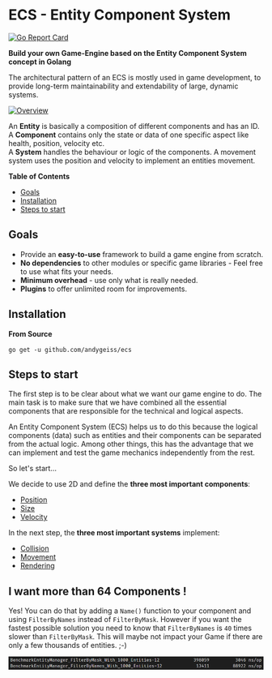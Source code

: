 # ECS - Entity Component System

[![Go Report Card](https://goreportcard.com/badge/github.com/andygeiss/ecs)](https://goreportcard.com/report/github.com/andygeiss/ecs)

**Build your own Game-Engine based on the Entity Component System concept in Golang**

The architectural pattern of an ECS is mostly used in game development,
to provide long-term maintainability and extendability of large, dynamic systems.

[![Overview](ecs.svg)](ecs.svg)

An **Entity** is basically a composition of different components and has an ID.  
A **Component** contains only the state or data of one specific aspect like health, position, velocity etc.  
A **System** handles the behaviour or logic of the components. A movement system uses the position and velocity to implement an entities movement. 

**Table of Contents**

- [Goals](README.md#goals)
- [Installation](README.md#installation)
- [Steps to start](README.md#steps-to-start)

## Goals

- Provide an **easy-to-use** framework to build a game engine from scratch.
- **No dependencies** to other modules or specific game libraries - Feel free to use what fits your needs.
- **Minimum overhead** - use only what is really needed.
- **Plugins** to offer unlimited room for improvements.

## Installation

**From Source**

    go get -u github.com/andygeiss/ecs

## Steps to start

The first step is to be clear about what we want our game engine to do. The main task is to make sure that we have combined all the essential components that are responsible for the technical and logical aspects.

An Entity Component System (ECS) helps us to do this because the logical components (data) such as entities and their components can be separated from the actual logic. Among other things, this has the advantage that we can implement and test the game mechanics independently from the rest.

So let's start...

We decide to use 2D and define the **three most important components**:
* [Position](https://github.com/andygeiss/ecs-example/blob/main/internal/components/position.go)
* [Size](https://github.com/andygeiss/ecs-example/blob/main/internal/components/size.go)
* [Velocity](https://github.com/andygeiss/ecs-example/blob/main/internal/components/velocity.go)

In the next step, the **three most important systems** implement:
* [Collision](https://github.com/andygeiss/ecs-example/blob/main/internal/systems/collision.go)
* [Movement](https://github.com/andygeiss/ecs-example/blob/main/internal/systems/movement.go)
* [Rendering](https://github.com/andygeiss/ecs-example/blob/main/internal/systems/rendering.go)

## I want more than 64 Components !

Yes! You can do that by adding a `Name()` function to your component and using `FilterByNames` instead of `FilterByMask`.
However if you want the fastest possible solution you need to know that `FilterByNames` is `40` times slower than `FilterByMask`.
This will maybe not impact your Game if there are only a few thousands of entities. ;-)

![bench](bench.png)
